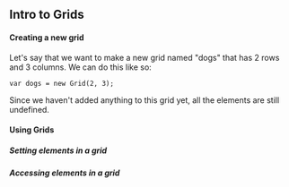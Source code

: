 ## Intro to Grids



#### Creating a new grid

Let's say that we want to make a new grid named "dogs" that has 2 rows and 3 columns. We can do this like so:

```
var dogs = new Grid(2, 3);
```

Since we haven't added anything to this grid yet, all the elements are still undefined.

#### Using Grids

##### Setting elements in a grid



##### Accessing elements in a grid








